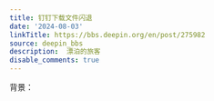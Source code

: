 ```yaml
---
title: 钉钉下载文件闪退
date: '2024-08-03'
linkTitle: https://bbs.deepin.org/en/post/275982
source: deepin_bbs
description:  漂泊的旅客 
disable_comments: true
---
```

背景：

